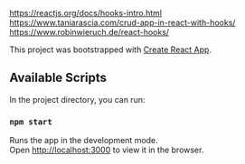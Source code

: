 https://reactjs.org/docs/hooks-intro.html
https://www.taniarascia.com/crud-app-in-react-with-hooks/
https://www.robinwieruch.de/react-hooks/




This project was bootstrapped with [Create React App](https://github.com/facebook/create-react-app).

## Available Scripts

In the project directory, you can run:

### `npm start`

Runs the app in the development mode.<br>
Open [http://localhost:3000](http://localhost:3000) to view it in the browser.


